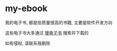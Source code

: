 # my-ebook

我的电子书, 都是些质量很高的书籍, 主要是软件开发方向

这些电子书大多通过 [搜电子书](http://util.city/tool/ebook.html) 搜索并下载的

如有侵权, 请联系我删除
